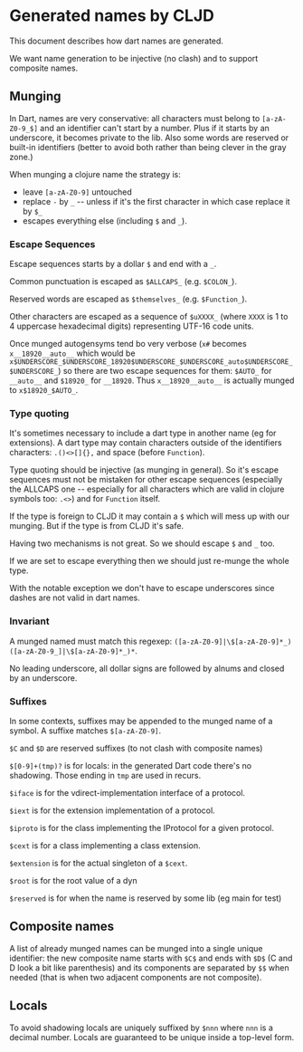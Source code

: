 # Generated names by CLJD

This document describes how dart names are generated.

We want name generation to be injective (no clash) and to support composite names.

## Munging
In Dart, names are very conservative: all characters must belong to `[a-zA-Z0-9_$]` and an identifier can't start by a number.
Plus if it starts by an underscore, it becomes private to the lib. Also some words are reserved or built-in identifiers (better to avoid both rather than being clever in the gray zone.)

When munging a clojure name the strategy is:
 * leave `[a-zA-Z0-9]` untouched
 * replace `-` by `_` -- unless if it's the first character in which case replace it by `$_`
 * escapes everything else (including `$` and `_`).

### Escape Sequences
Escape sequences starts by a dollar `$` and end with a `_`.

Common punctuation is escaped as `$ALLCAPS_` (e.g. `$COLON_`).

Reserved words are escaped as `$themselves_` (e.g. `$Function_`).

Other characters are escaped as a sequence of `$uXXXX_` (where `XXXX` is 1 to 4 uppercase hexadecimal digits) representing UTF-16 code units.

Once munged autogensyms tend bo very verbose (`x#` becomes `x__18920__auto__` which would be `x$UNDERSCORE_$UNDERSCORE_18920$UNDERSCORE_$UNDERSCORE_auto$UNDERSCORE_$UNDERSCORE_`) so there are two escape sequences for them: `$AUTO_` for `__auto__` and `$18920_` for `__18920`. Thus `x__18920__auto__` is actually munged to `x$18920_$AUTO_`.

### Type quoting
It's sometimes necessary to include a dart type in another name (eg for extensions). A dart type may contain characters outside of the identifiers characters: `.()<>[]{},` and space (before `Function`).

Type quoting should be injective (as munging in general). So it's escape sequences must not be mistaken for other escape sequences (especially the ALLCAPS one -- especially for all characters which are valid in clojure symbols too: `.<>`) and for `Function` itself.

If the type is foreign to CLJD it may contain a `$` which will mess up with our munging. But if the type is from CLJD it's safe.

Having two mechanisms is not great. So we should escape `$` and `_` too.

If we are set to escape everything then we should just re-munge the whole type.

With the notable exception we don't have to escape underscores since dashes are not valid in dart names.

### Invariant
A munged named must match this regexep: `([a-zA-Z0-9]|\$[a-zA-Z0-9]*_)([a-zA-Z0-9_]|\$[a-zA-Z0-9]*_)*`.

No leading underscore, all dollar signs are followed by alnums and closed by an underscore.

### Suffixes

In some contexts, suffixes may be appended to the munged name of a symbol. A suffixe matches `$[a-zA-Z0-9]`.

`$C` and `$D` are reserved suffixes (to not clash with composite names)

`$[0-9]+(tmp)?` is for locals: in the generated Dart code there's no shadowing. Those ending in `tmp` are used in recurs.

`$iface` is for the vdirect-implementation interface of a protocol.

`$iext` is for the extension implementation of a protocol.

`$iproto` is for the class implementing the IProtocol for a given protocol.

`$cext` is for a class implementing a class extension.

`$extension` is for the actual singleton of a `$cext`.

`$root` is for the root value of a dyn

`$reserved` is for when the name is reserved by some lib (eg main for test)

## Composite names

A list of already munged names can be munged into a single unique identifier: the new composite name starts with `$C$` and ends with `$D$` (C and D look a bit like parenthesis) and its components are separated by `$$` when needed (that is when two adjacent components are not composite).

## Locals
To avoid shadowing locals are uniquely suffixed by `$nnn` where `nnn` is a decimal number.
Locals are guaranteed to be unique inside a top-level form.
